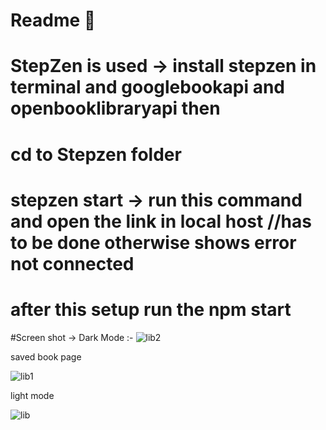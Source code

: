 # Readme 📖
# StepZen is used -> install stepzen in terminal and googlebookapi and openbooklibraryapi then
# cd to Stepzen folder 
# stepzen start -> run this command and open the link in local host //has to be done otherwise shows error not connected
# after this setup run the npm start 
#Screen shot -> 
Dark Mode :-
![lib2](https://user-images.githubusercontent.com/108626052/205481916-9bd524f6-dc20-4119-8b81-e43a3123513f.jpg)


saved book page


![lib1](https://user-images.githubusercontent.com/108626052/205481941-da906882-eae3-4569-8f71-520691465614.jpg)


light mode 


![lib](https://user-images.githubusercontent.com/108626052/205481985-6376c3ea-2512-4a86-b9aa-16fc775d60dd.jpg)
